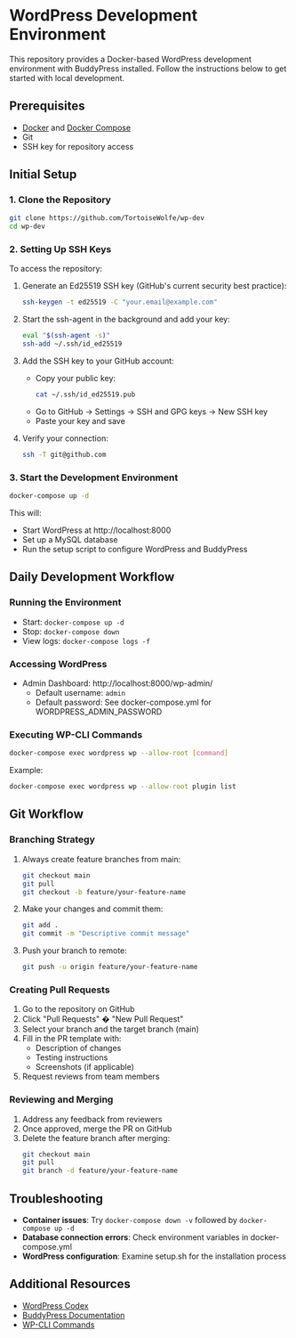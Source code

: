 # WordPress Development Environment

This repository provides a Docker-based WordPress development environment with BuddyPress installed. Follow the instructions below to get started with local development.

## Prerequisites

- [Docker](https://docs.docker.com/get-docker/) and [Docker Compose](https://docs.docker.com/compose/install/)
- Git
- SSH key for repository access

## Initial Setup

### 1. Clone the Repository

```bash
git clone https://github.com/TortoiseWolfe/wp-dev
cd wp-dev
```

### 2. Setting Up SSH Keys

To access the repository:

1. Generate an Ed25519 SSH key (GitHub's current security best practice):
   ```bash
   ssh-keygen -t ed25519 -C "your.email@example.com"
   ```

2. Start the ssh-agent in the background and add your key:
   ```bash
   eval "$(ssh-agent -s)"
   ssh-add ~/.ssh/id_ed25519
   ```

3. Add the SSH key to your GitHub account:
   - Copy your public key:
     ```bash
     cat ~/.ssh/id_ed25519.pub
     ```
   - Go to GitHub → Settings → SSH and GPG keys → New SSH key
   - Paste your key and save

4. Verify your connection:
   ```bash
   ssh -T git@github.com
   ```

### 3. Start the Development Environment

```bash
docker-compose up -d
```

This will:
- Start WordPress at http://localhost:8000
- Set up a MySQL database
- Run the setup script to configure WordPress and BuddyPress

## Daily Development Workflow

### Running the Environment

- Start: `docker-compose up -d`
- Stop: `docker-compose down`
- View logs: `docker-compose logs -f`

### Accessing WordPress

- Admin Dashboard: http://localhost:8000/wp-admin/
  - Default username: `admin`
  - Default password: See docker-compose.yml for WORDPRESS_ADMIN_PASSWORD

### Executing WP-CLI Commands

```bash
docker-compose exec wordpress wp --allow-root [command]
```

Example:
```bash
docker-compose exec wordpress wp --allow-root plugin list
```

## Git Workflow

### Branching Strategy

1. Always create feature branches from main:
   ```bash
   git checkout main
   git pull
   git checkout -b feature/your-feature-name
   ```

2. Make your changes and commit them:
   ```bash
   git add .
   git commit -m "Descriptive commit message"
   ```

3. Push your branch to remote:
   ```bash
   git push -u origin feature/your-feature-name
   ```

### Creating Pull Requests

1. Go to the repository on GitHub
2. Click "Pull Requests" � "New Pull Request"
3. Select your branch and the target branch (main)
4. Fill in the PR template with:
   - Description of changes
   - Testing instructions
   - Screenshots (if applicable)
5. Request reviews from team members

### Reviewing and Merging

1. Address any feedback from reviewers
2. Once approved, merge the PR on GitHub
3. Delete the feature branch after merging:
   ```bash
   git checkout main
   git pull
   git branch -d feature/your-feature-name
   ```

## Troubleshooting

- **Container issues**: Try `docker-compose down -v` followed by `docker-compose up -d`
- **Database connection errors**: Check environment variables in docker-compose.yml
- **WordPress configuration**: Examine setup.sh for the installation process

## Additional Resources

- [WordPress Codex](https://codex.wordpress.org/)
- [BuddyPress Documentation](https://codex.buddypress.org/)
- [WP-CLI Commands](https://developer.wordpress.org/cli/commands/)